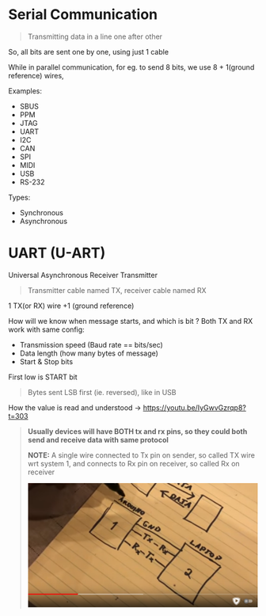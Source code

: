 # Serial Communication

> Transmitting data in a line one after other

So, all bits are sent one by one, using just 1 cable

While in parallel communication, for eg. to send 8 bits, we use 8 + 1(ground
reference) wires,

Examples:
* SBUS
* PPM
* JTAG
* UART
* I2C
* CAN
* SPI
* MIDI
* USB
* RS-232

Types:
* Synchronous
* Asynchronous

# UART (U-ART)

Universal Asynchronous Receiver Transmitter

> Transmitter cable named TX, receiver cable named RX

1 TX(or RX) wire
+1 (ground reference)

How will we know when message starts, and which is bit ? Both TX and RX work
with same config:
* Transmission speed (Baud rate == bits/sec)
* Data length (how many bytes of message)
* Start & Stop bits

First low is START bit

> Bytes sent LSB first (ie. reversed), like in USB

How the value is read and understood -> https://youtu.be/IyGwvGzrqp8?t=303

> **Usually devices will have BOTH tx and rx pins, so they could both send and
> receive data with same protocol**
>
> **NOTE:** A single wire connected to Tx pin on sender, so called TX wire wrt
> system 1, and connects to Rx pin on receiver, so called Rx on receiver
>
> ![](uart.png)
> 


